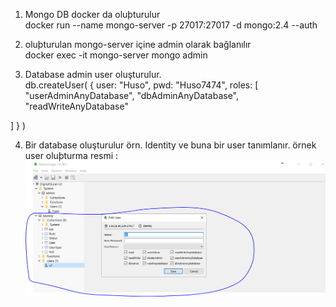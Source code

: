 1. Mongo DB docker da oluþturulur <br />
docker run --name mongo-server -p 27017:27017 -d mongo:2.4 --auth

2. oluþturulan mongo-server içine admin olarak bağlanılır <br />
docker exec -it mongo-server mongo admin

3. Database admin user oluşturulur. <br />
db.createUser( { user: "Huso",
          pwd: "Huso7474",
          roles: [ "userAdminAnyDatabase",
                   "dbAdminAnyDatabase",
                   "readWriteAnyDatabase"

] } )

4. Bir database oluşturulur örn. Identity ve buna bir user tanımlanır. örnek user oluþturma resmi : <br /> 
![alt text](readme/mongo-user.PNG)